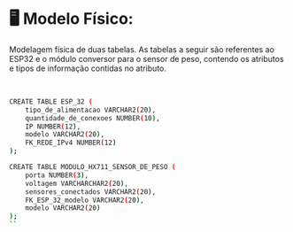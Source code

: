 # 🖥️ Modelo Físico:

Modelagem física de duas tabelas. As tabelas a seguir são referentes ao ESP32 e o módulo conversor para o sensor de peso, contendo os atributos e tipos de informação contidas no atributo.

<br>

```sh
CREATE TABLE ESP_32 (
    tipo_de_alimentacao VARCHAR2(20),
    quantidade_de_conexoes NUMBER(10),
    IP NUMBER(12),
    modelo VARCHAR2(20),
    FK_REDE_IPv4 NUMBER(12)
);

CREATE TABLE MODULO_HX711_SENSOR_DE_PESO (
    porta NUMBER(3),
    voltagem VARCHARCHAR2(20),
    sensores_conectados VARCHAR2(20),
    FK_ESP_32_modelo VARCHAR2(20),
    modelo VARCHAR2(20)
);
``
